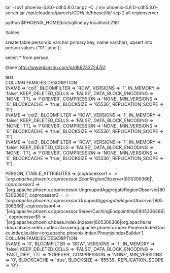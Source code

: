 tar -zxvf phoenix-4.8.0-cdh5.8.0.tar.gz  -C ./
mv phoenix-4.8.0-cdh5.8.0-server.jar /opt/cloudera/parcels/CDH/lib/hbase/lib/
scp 2 all regionserver


python $PHOENIX_HOME/bin/sqlline.py localhost:2181

!tables

create table person(id varchar primary key, name varchar);
upsert into person values ('111','jone');

select * from person;


@see http://www.jianshu.com/p/d862337247b1

test                                                                                                                                                                                                                                        
COLUMN FAMILIES DESCRIPTION                                                                                                                                                                                                                 
{NAME => 'col1', BLOOMFILTER => 'ROW', VERSIONS => '1', IN_MEMORY => 'false', KEEP_DELETED_CELLS => 'FALSE', DATA_BLOCK_ENCODING => 'NONE', TTL => 'FOREVER', COMPRESSION => 'NONE', MIN_VERSIONS => '0', BLOCKCACHE => 'true', BLOCKSIZE =>
 '65536', REPLICATION_SCOPE => '0'}                                                                                                                                                                                                         
{NAME => 'col2', BLOOMFILTER => 'ROW', VERSIONS => '1', IN_MEMORY => 'false', KEEP_DELETED_CELLS => 'FALSE', DATA_BLOCK_ENCODING => 'NONE', TTL => 'FOREVER', COMPRESSION => 'NONE', MIN_VERSIONS => '0', BLOCKCACHE => 'true', BLOCKSIZE =>
 '65536', REPLICATION_SCOPE => '0'}                                                                                                                                                                                                         
{NAME => 'col3', BLOOMFILTER => 'ROW', VERSIONS => '1', IN_MEMORY => 'false', KEEP_DELETED_CELLS => 'FALSE', DATA_BLOCK_ENCODING => 'NONE', TTL => 'FOREVER', COMPRESSION => 'NONE', MIN_VERSIONS => '0', BLOCKCACHE => 'true', BLOCKSIZE =>
 '65536', REPLICATION_SCOPE => '0'}   
 
 
 PERSON, {TABLE_ATTRIBUTES => {coprocessor$1 => '|org.apache.phoenix.coprocessor.ScanRegionObserver|805306366|', coprocessor$2 => '|org.apache.phoenix.coprocessor.UngroupedAggregateRegionObserver|805306366|', coprocessor$3 => '|org.apach
 e.phoenix.coprocessor.GroupedAggregateRegionObserver|805306366|', coprocessor$4 => '|org.apache.phoenix.coprocessor.ServerCachingEndpointImpl|805306366|', coprocessor$5 => '|org.apache.phoenix.hbase.index.Indexer|805306366|org.apache.ha
 doop.hbase.index.codec.class=org.apache.phoenix.index.PhoenixIndexCodec,index.builder=org.apache.phoenix.index.PhoenixIndexBuilder'}                                                                                                        
 COLUMN FAMILIES DESCRIPTION                                                                                                                                                                                                                 
 {NAME => '0', BLOOMFILTER => 'ROW', VERSIONS => '1', IN_MEMORY => 'false', KEEP_DELETED_CELLS => 'FALSE', DATA_BLOCK_ENCODING => 'FAST_DIFF', TTL => 'FOREVER', COMPRESSION => 'NONE', MIN_VERSIONS => '0', BLOCKCACHE => 'true', BLOCKSIZE 
 => '65536', REPLICATION_SCOPE => '0'}   
